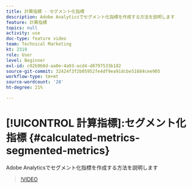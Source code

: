 ```yaml
---
title: 計算指標 - セグメント化指標
description: Adobe Analyticsでセグメント化指標を作成する方法を説明します
feature: 計算指標
topics: null
activity: use
doc-type: feature video
team: Technical Marketing
kt: 2319
role: User
level: Beginner
exl-id: c02b968d-aa0e-4a93-acd4-d8797533b182
source-git-commit: 32424f3f2b05952fe4df9ea91dcbe51684cee905
workflow-type: tm+mt
source-wordcount: '28'
ht-degree: 21%

---
```


# [!UICONTROL 計算指標]:セグメント化指標 {#calculated-metrics-segmented-metrics}

Adobe Analyticsでセグメント化指標を作成する方法を説明します

>[!VIDEO](https://video.tv.adobe.com/v/25409/?quality=12)
